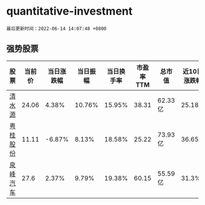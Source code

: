 # quantitative-investment

`最后更新时间：2022-06-14 14:07:48 +0800`

## 强势股票

|股票|当前价|当日涨跌幅|当日振幅|当日换手率|市盈率TTM|总市值|近10日涨跌幅|
|----|----|----|----|----|----|----|----|
|[清水源](https://xueqiu.com/S/SZ300437)|24.06|4.38%|10.76%|15.95%|38.31|62.33亿|25.18%|
|[粤桂股份](https://xueqiu.com/S/SZ000833)|11.11|-6.87%|8.13%|18.58%|25.22|73.93亿|36.65%|
|[泉峰汽车](https://xueqiu.com/S/SH603982)|27.6|2.37%|9.79%|19.38%|60.15|55.59亿|31.3%|
